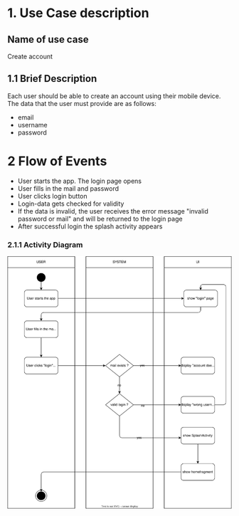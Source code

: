 # 1. Use Case description

## Name of use case

Create account

## 1.1 Brief Description

Each user should be able to create an account using their mobile device. The data that the user must provide are as follows:

- email
- username
- password

# 2 Flow of Events

- User starts the app. The login page opens
- User fills in the mail and password
- User clicks login button
- Login-data gets checked for validity
- If the data is invalid, the user receives the error message "invalid password or mail" and will be returned to the login page
- After successful login the splash activity appears


### 2.1.1 Activity Diagram

![login_account_diagram](./login_diagram.drawio.svg)
